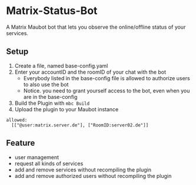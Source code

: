 # Matrix-Status-Bot
A Matrix Maubot bot that lets you observe the online/offline status of your services.


## Setup
1. Create a file, named base-config.yaml
2. Enter your accountID and the roomID of your chat with the bot
   * Everybody listed in the base-config file is allowed to authorize users to also use the bot
   * Notice. you need to grant yourself access to the bot, even when you are in the base-config
3. Build the Plugin with `mbc Build`
4. Upload the plugin to your Maubot instance
<pre><code>allowed:
  [["@user:matrix.server.de"], ["RoomID:server02.de"]]
</code></pre>

## Feature
* user management
* request all kinds of services
* add and remove services without recompiling the plugin
* add and remove authorized users without recompiling the plugin
